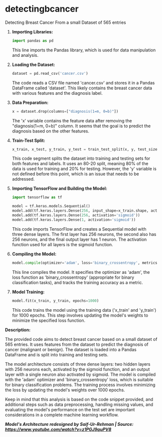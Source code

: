 # detectingbcancer
Detecting Breast Cancer From a small Dataset of 565 entries

1. **Importing Libraries:**
   ```python
   import pandas as pd
   ```
   This line imports the Pandas library, which is used for data manipulation and analysis.

2. **Loading the Dataset:**
   ```python
   dataset = pd.read_csv('cancer.csv')
   ```
   The code reads a CSV file named 'cancer.csv' and stores it in a Pandas DataFrame called 'dataset'. This likely contains the breast cancer data with various features and the diagnosis label.

3. **Data Preparation:**
   ```python
   x = dataset.drop(columns=["diagnosis(1=m, 0=b)"])
   ```
   The 'x' variable contains the feature data after removing the "diagnosis(1=m, 0=b)" column. It seems that the goal is to predict the diagnosis based on the other features.

4. **Train-Test Split:**
   ```python
   x_train, x_test, y_train, y_test = train_test_split(x, y, test_size=0.2)
   ```
   This code segment splits the dataset into training and testing sets for both features and labels. It uses an 80-20 split, meaning 80% of the data is used for training and 20% for testing. However, the 'y' variable is not defined before this point, which is an issue that needs to be addressed.

5. **Importing TensorFlow and Building the Model:**
   ```python
   import tensorflow as tf
   
   model = tf.keras.models.Sequential()
   model.add(tf.keras.layers.Dense(256, input_shape=x_train.shape, activation='sigmoid'))
   model.add(tf.keras.layers.Dense(256, activation='sigmoid'))
   model.add(tf.keras.layers.Dense(1, activation='sigmoid'))
   ```
   This code imports TensorFlow and creates a Sequential model with three dense layers. The first layer has 256 neurons, the second also has 256 neurons, and the final output layer has 1 neuron. The activation function used for all layers is the sigmoid function.

6. **Compiling the Model:**
   ```python
   model.compile(optimizer='adam', loss='binary_crossentropy', metrics=['accuracy'])
   ```
   This line compiles the model. It specifies the optimizer as 'adam', the loss function as 'binary_crossentropy' (appropriate for binary classification tasks), and tracks the training accuracy as a metric.

7. **Model Training:**
   ```python
   model.fit(x_train, y_train, epochs=1000)
   ```
   This code trains the model using the training data ('x_train' and 'y_train') for 1000 epochs. This step involves updating the model's weights to minimize the specified loss function.

**Description:**

The provided code aims to detect breast cancer based on a small dataset of 565 entries. It uses features from the dataset to predict the diagnosis of cancer (malignant or benign). The dataset is loaded into a Pandas DataFrame and is split into training and testing sets. 

The model architecture consists of three dense layers: two hidden layers with 256 neurons each, activated by the sigmoid function, and an output layer with a single neuron also activated by sigmoid. The model is compiled with the 'adam' optimizer and 'binary_crossentropy' loss, which is suitable for binary classification problems. The training process involves minimizing the loss by updating the model's weights over 1000 epochs.

Keep in mind that this analysis is based on the code snippet provided, and additional steps such as data preprocessing, handling missing values, and evaluating the model's performance on the test set are important considerations in a complete machine learning workflow.

***Model's Architecture redesigned by Saif-Ur-Rehman | Source: https://www.youtube.com/watch?v=z1PGJ9quPV8***
